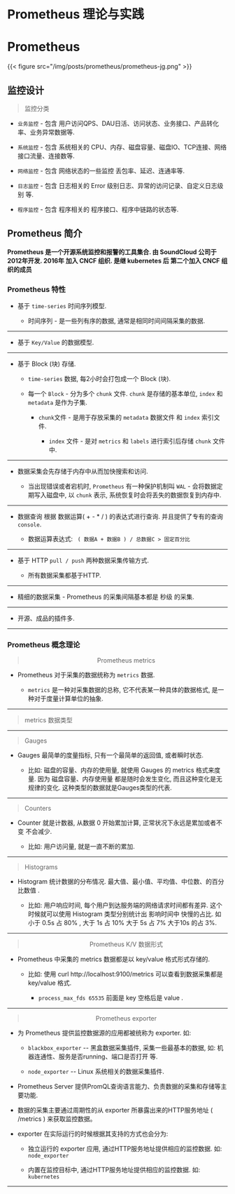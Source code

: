 # Prometheus 理论与实践



# Prometheus

{{< figure src="/img/posts/prometheus/prometheus-jg.png" >}}



## 监控设计

> 监控分类

* `业务监控` - 包含 用户访问QPS、DAU日活、访问状态、业务接口、产品转化率、业务异常数据等.

* `系统监控` - 包含 系统相关的 CPU、内存、磁盘容量、磁盘IO、TCP连接、网络接口流量、连接数等.

* `网络监控` - 包含 网络状态的一些监控 丢包率、延迟、连通率等.

* `日志监控` - 包含 日志相关的 Error 级别日志、异常的访问记录、自定义日志级别 等.

* `程序监控` - 包含 程序相关的 程序接口、程序中链路的状态等.



## Prometheus 简介


**Prometheus 是一个开源系统监控和报警的工具集合. 由 SoundCloud 公司于2012年开发. 2016年 加入 CNCF 组织. 是继 kubernetes 后 第二个加入 CNCF 组织的成员**



### Prometheus 特性


* 基于 `time-series` 时间序列模型.

  * 时间序列 - 是一些列有序的数据, 通常是相同时间间隔采集的数据.

---

* 基于 `Key/Value` 的数据模型.

---

* 基于 Block (块) 存储.

  * `time-series` 数据, 每2小时会打包成一个 Block (块).

  * 每一个 `Block` - 分为多个 `chunk` 文件. `chunk` 是存储的基本单位, `index` 和 `metadata` 是作为子集.

    * `chunk`文件 - 是用于存放采集的 `metadata` 数据文件 和 `index` 索引文件.

      * `index` 文件 - 是对 `metrics` 和 `labels` 进行索引后存储 `chunk` 文件中.

---

* 数据采集会先存储于内存中从而加快搜索和访问.

  * 当出现错误或者宕机时, `Prometheus` 有一种保护机制叫 `WAL` - 会将数据定期写入磁盘中, 以 `chunk` 表示, 系统恢复时会将丢失的数据恢复到内存中.

---

* 数据查询 根据 数据运算( + - * / ) 的表达式进行查询. 并且提供了专有的查询 `console`. 

  * 数据运算表达式: ` ( 数据A + 数据B ) / 总数据C > 固定百分比` 

---

* 基于 HTTP  `pull / push` 两种数据采集传输方式.

  * 所有数据采集都基于HTTP.

---

* 精细的数据采集 - Prometheus 的采集间隔基本都是 秒级 的采集.


---

* 开源、成品的插件多.

---



### Prometheus 概念理论 



> <center>Prometheus metrics</center>


* Prometheus 对于采集的数据统称为 `metrics` 数据.

  * `metrics` 是一种对采集数据的总称, 它不代表某一种具体的数据格式, 是一种对于度量计算单位的抽象.


---

> metrics 数据类型

---

> Gauges 


* Gauges 最简单的度量指标, 只有一个最简单的返回值, 或者瞬时状态. 

  * 比如: 磁盘的容量、内存的使用量, 就使用 Gauges 的 metrics 格式来度量.  因为 磁盘容量、内存使用量 都是随时会发生变化, 而且这种变化是无规律的变化. 这种类型的数据就是Gauges类型的代表.


---


> Counters


* Counter 就是计数器, 从数据 0 开始累加计算, 正常状况下永远是累加或者不变 不会减少. 

  * 比如: 用户访问量, 就是一直不断的累加.

---


> Histograms

* Histogram 统计数据的分布情况. 最大值、最小值、平均值、中位数、的百分比数值 . 

  * 比如: 用户响应时间, 每个用户到达服务端的网络请求时间都有差异. 这个时候就可以使用 Histogram 类型分别统计出 影响时间中 快慢的占比. 如 小于 0.5s 占 80% , 大于 1s 占 10%  大于 5s 占 7% 大于10s 的占 3%.  




---



> <center>Prometheus K/V 数据形式</center>

* Prometheus 中采集的 metrics 数据都是以 key/value 格式形式存储的.

  * 比如: 使用 curl http://localhost:9100/metrics  可以查看到数据采集都是 key/value 格式. 

    * `process_max_fds 65535` 前面是 key 空格后是 value .



---



> <center>Prometheus exporter</center> 


* 为 Prometheus 提供监控数据源的应用都被统称为 exporter. 如:

  * `blackbox_exporter` -- 黑盒数据采集插件, 采集一些最基本的数据, 如: 机器连通性、服务是否running、端口是否打开 等.

  * `node_exporter` -- Linux 系统相关的数据采集插件. 


* Prometheus Server 提供PromQL查询语言能力、负责数据的采集和存储等主要功能.

* 数据的采集主要通过周期性的从 exporter 所暴露出来的HTTP服务地址 ( /metrics ) 来获取监控数据。

* exporter 在实际运行的时候根据其支持的方式也会分为:

  * 独立运行的 exporter 应用, 通过HTTP服务地址提供相应的监控数据. 如: `node_exporter`

  * 内置在监控目标中, 通过HTTP服务地址提供相应的监控数据. 如: `kubernetes`



---


